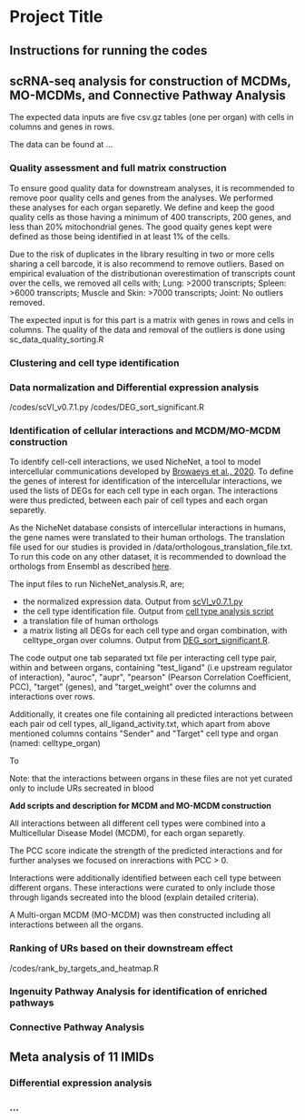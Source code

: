# Project Title

## Instructions for running the codes

## scRNA-seq analysis for construction of MCDMs, MO-MCDMs, and Connective Pathway Analysis

The expected data inputs are five csv.gz tables (one per organ) with cells in columns and genes in rows. 

The data can be found at ...

### Quality assessment and full matrix construction

To ensure good quality data for downstream analyses, it is recommended to remove poor quality cells and genes from the analyses.
We performed these analyses for each organ separetly. 
We define and keep the good quality cells as those having a minimum of 400 transcripts, 200 genes, and less than 20% mitochondrial genes. 
The good quaity genes kept were defined as those being identified in at least 1% of the cells. 

Due to the risk of duplicates in the library resulting in two or more cells sharing a cell barcode, it is also recommend to remove outliers.
Based on empirical evaluation of the distributionan overestimation of transcripts count over the cells, we removed all cells with; 
Lung: >2000 transcripts; Spleen: >6000 transcripts; Muscle and Skin: >7000 transcripts; Joint: No outliers removed.

The expected input is for this part is a matrix with genes in rows and cells in columns. 
The quality of the data and removal of the outliers is done using sc_data_quality_sorting.R

### Clustering and cell type identification

### Data normalization and Differential expression analysis

/codes/scVI_v0.7.1.py
/codes/DEG_sort_significant.R

### Identification of cellular interactions and MCDM/MO-MCDM construction

To identify cell-cell interactions, we used NicheNet, a tool to model intercellular communications 
developed by [Browaeys et al., 2020](https://doi.org/10.1038/s41592-019-0667-5).
To define the genes of interest for identification of the intercellular interactions, we used the lists of DEGs for each cell type in each organ. 
The interactions were thus predicted, between each pair of cell types and each organ separetly. 

As the NicheNet database consists of intercellular interactions in humans, the gene names were translated to their human orthologs. 
The translation file used for our studies is provided in /data/orthologous_translation_file.txt. 
To run this code on any other dataset, it is recommended to download the orthologs from Ensembl as described [here](https://www.ensembl.info/2009/01/21/how-to-get-all-the-orthologous-genes-between-two-species/).

The input files to run NicheNet_analysis.R, are;  
* the normalized expression data. Output from [scVI_v0.7.1.py](#data-normalization-and-differential-expression-analysis)
* the cell type identification file. Output from [cell type analysis script](#clustering-and-cell-type-identification)
* a translation file of human orthologs
* a matrix listing all DEGs for each cell type and organ combination, with celltype_organ over columns. Output from [DEG_sort_significant.R](#data-normalization-and-differential-expression-analysis). 

The code output one tab separated txt file per interacting cell type pair, within and between organs, 
containing "test_ligand" (i.e upstream regulator of interaction), "auroc", "aupr", "pearson" (Pearson Correlation Coefficient, PCC), "target" (genes), and "target_weight" over the columns and interactions over rows. 

Additionally, it creates one file containing all predicted interactions between each pair od cell types, all_ligand_activity.txt, 
which apart from above mentioned columns contains "Sender" and "Target" cell type and organ (named: celltype_organ)

To 

Note: that the interactions between organs in these files are not yet curated only to include URs secreated in blood

**Add scripts and description for MCDM and MO-MCDM construction**

All interactions between all different cell types were combined into a Multicellular Disease Model (MCDM), for each organ separetly. 

The PCC score indicate the strength of the predicted interactions and for further analyses we focused on inreractions with PCC > 0.

Interactions were additionally identified between each cell type between different organs. These interactions were curated to only include those 
through ligands secreated into the blood (explain detailed criteria). 

A Multi-organ MCDM (MO-MCDM) was then constructed including all interactions 
between all the organs. 


### Ranking of URs based on their downstream effect

/codes/rank_by_targets_and_heatmap.R

### Ingenuity Pathway Analysis for identification of enriched pathways

### Connective Pathway Analysis

## Meta analysis of 11 IMIDs

### Differential expression analysis

### ...

